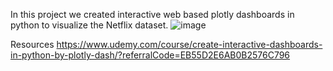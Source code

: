 In this project we created interactive web based plotly dashboards in python to visualize the Netflix dataset.
![image](https://user-images.githubusercontent.com/33674887/140490893-ad39b808-af3c-438e-95c8-07072f5794ff.png)



Resources
https://www.udemy.com/course/create-interactive-dashboards-in-python-by-plotly-dash/?referralCode=EB55D2E6AB0B2576C796
